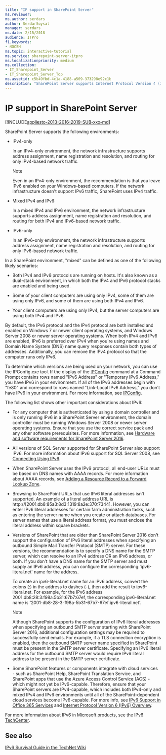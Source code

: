```yaml
---
title: "IP support in SharePoint Server"
ms.reviewer: 
ms.author: serdars
author: SerdarSoysal
manager: serdars
ms.date: 2/15/2018
audience: ITPro
f1.keywords:
- NOCSH
ms.topic: interactive-tutorial
ms.service: sharepoint-server-itpro
ms.localizationpriority: medium
ms.collection:
- IT_Sharepoint_Server
- IT_Sharepoint_Server_Top
ms.assetid: c5b49fbd-4c1a-4188-a509-373298e92c1b
description: "SharePoint Server supports Internet Protocol Version 4 (IPv4) and Internet Protocol Version 6 (IPv6)."
---
```


# IP support in SharePoint Server

[!INCLUDE[appliesto-2013-2016-2019-SUB-xxx-md](../includes/appliesto-2013-2016-2019-SUB-xxx-md.md)]
  
SharePoint Server supports the following environments:
  
- IPv4-only
    
    In an IPv4-only environment, the network infrastructure supports address assignment, name registration and resolution, and routing for only IPv4-based network traffic.
    > [!NOTE]
    > Even in an IPv4-only environment, the recommendation is that you leave IPv6 enabled on your Windows-based computers. If the network infrastructure doesn't support IPv6 traffic, SharePoint uses IPv4 traffic.
    
- Mixed IPv4 and IPv6
    
    In a mixed IPv4 and IPv6 environment, the network infrastructure supports address assignment, name registration and resolution, and routing for both IPv4 and IPv6-based network traffic.
    
- IPv6-only
    
    In an IPv6-only environment, the network infrastructure supports address assignment, name registration and resolution, and routing for only IPv6-based network traffic.
    
In a SharePoint environment, "mixed" can be defined as one of the following likely scenarios:
  
- Both IPv4 and IPv6 protocols are running on hosts. It's also known as a dual-stack environment, in which both the IPv4 and IPv6 protocol stacks are enabled and being used.
    
- Some of your client computers are using only IPv4, some of them are using only IPv6, and some of them are using both IPv4 and IPv6.
    
- Your client computers are using only IPv4, but the server computers are using both IPv4 and IPv6.

By default, the IPv6 protocol and the IPv4 protocol are both installed and enabled on Windows 7 or newer client operating systems, and Windows Server 2008 or newer server operating systems. When both IPv4 and IPv6 are enabled, IPv6 is preferred over IPv4 when you're using names and Domain Name System (DNS) name query responses contain both types of addresses. Additionally, you can remove the IPv4 protocol so that the computer runs only IPv6.
  
To determine which versions are being used on your network, you can use the IPConfig.exe tool. If the display of the [IPConfig](/previous-versions/windows/it-pro/windows-2000-server/cc940124(v=technet.10)) command at a Command Prompt contains rows named "IPv6 Address" or "Temporary IPv6 Address," you have IPv6 in your environment. If all of the IPv6 addresses begin with "fe80" and correspond to rows named "Link-Local IPv6 Address," you don't have IPv6 in your environment. For more information, see [IPConfig](/previous-versions/windows/it-pro/windows-2000-server/cc940124(v=technet.10)).
  
The following list shows other important considerations about IPv6:
  
- For any computer that is authenticated by using a domain controller and is only running IPv6 in a SharePoint Server environment, the domain controller must be running Windows Server 2008 or newer server operating systems. Ensure that you use the correct service pack and any other software prerequisites. For more information, see [Hardware and software requirements for SharePoint Server 2016](hardware-and-software-requirements.md).
    
- All versions of SQL Server supported for SharePoint Server also support IPv6. For more information about IPv6 support for SQL Server 2008, see [Connecting Using IPv6](https://go.microsoft.com/fwlink/p/?LinkId=183115). 
    
- When SharePoint Server uses the IPv6 protocol, all end-user URLs must be based on DNS names with AAAA records. For more information about AAAA records, see [Adding a Resource Record to a Forward Lookup Zone](/previous-versions/windows/it-pro/windows-server-2008-R2-and-2008/cc816819(v=ws.10)).
    
- Browsing to SharePoint URLs that use IPv6 literal addresses isn't supported. An example of a literal address URL is http://[2001:db8:85a3:8d3:1319:8a2e:370:7344]. However, you can enter IPv6 literal addresses for certain farm administration tasks, such as entering the server name when you create or attach databases. For server names that use a literal address format, you must enclose the literal address within square brackets.

- Versions of SharePoint that are older than SharePoint Server 2016 don't support the configuration of IPv6 literal addresses when specifying an outbound Simple Mail Transfer Protocol (SMTP) server. For these versions, the recommendation is to specify a DNS name for the SMTP server, which can resolve to an IPv4 address OR an IPv6 address, or both. If you don't have a DNS name for the SMTP server and must supply an IPv6 address, you can configure the corresponding 'ipv6-literal.net' name for the address.

     To create an ipv6-literal.net name for an IPv6 address, convert the colons (:) in the address to dashes (-), then add the result to ipv6-literal.net. For example, for the IPv6 address 2001:db8:28:3:f98a:5b31:67b7:67ef, the corresponding ipv6-literal.net name is '2001-db8-28-3-f98a-5b31-67b7-67ef.ipv6-literal.net'.

    > [!NOTE]
    > Although SharePoint supports the configuration of IPv6 literal addresses when specifying an outbound SMTP server starting with SharePoint Server 2016, additional configuration settings may be required to successfully send emails. For example, if a TLS connection encryption is enabled, then the outbound SMTP server name specified in SharePoint must be present in the SMTP server certificate. Specifying an IPv6 literal address for the outbound SMTP server would require IPv6 literal address to be present in the SMTP server certificate.

- Some SharePoint features or components integrate with cloud services - such as SharePoint Help, SharePoint Translation Service, and SharePoint apps that use the Azure Access Control Service (ACS) - which might not yet be IPv6-capable. Therefore, ensure that your SharePoint servers are IPv4-capable, which includes both IPv4-only and mixed IPv4 and IPv6 environments until all of the SharePoint-dependent cloud services become IPv6-capable. For more info, see [IPv6 Support in Office 365 Services](/office365/enterprise/ipv6-support) and [Internet Protocol Version 6 (IPv6) Overview](/previous-versions/windows/it-pro/windows-8.1-and-8/hh831730(v=ws.11)).

For more information about IPv6 in Microsoft products, see the [IPv6 TechCenter](/previous-versions/windows/it-pro/windows-server-2008-R2-and-2008/dd379473(v=ws.10)).
  
## See also

[IPv6 Survival Guide in the TechNet Wiki](https://techcommunity.microsoft.com/t5/wiki-ninjas-blog/featured-wiki-article-ipv6-survival-guide/ba-p/928597?formCode=MG0AV3)